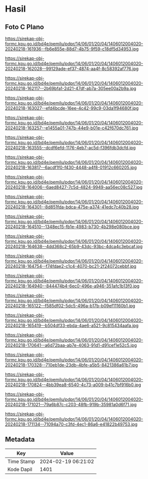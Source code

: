 # Hasil

## Foto C Plano

https://sirekap-obj-formc.kpu.go.id/bd4e/pemilu/pdpr/14/06/01/20/04/1406012004020-20240218-161936--fb6e855e-88d7-4b75-9f59-c18df5d34953.jpg

https://sirekap-obj-formc.kpu.go.id/bd4e/pemilu/pdpr/14/06/01/20/04/1406012004020-20240218-162028--99129ade-ef37-4874-aa4f-8c58392af776.jpg

https://sirekap-obj-formc.kpu.go.id/bd4e/pemilu/pdpr/14/06/01/20/04/1406012004020-20240218-162117--2b69bfa1-2d21-47df-ab7a-305ee00a2b9a.jpg

https://sirekap-obj-formc.kpu.go.id/bd4e/pemilu/pdpr/14/06/01/20/04/1406012004020-20240218-163027--efd4bcde-16ee-4c42-99c9-03da1f94680f.jpg

https://sirekap-obj-formc.kpu.go.id/bd4e/pemilu/pdpr/14/06/01/20/04/1406012004020-20240218-163257--e1455a01-747b-44e9-b01e-c42f670dc761.jpg

https://sirekap-obj-formc.kpu.go.id/bd4e/pemilu/pdpr/14/06/01/20/04/1406012004020-20240218-163555--dcdf6efd-1176-4eb7-ac5d-f396fdb3dcfd.jpg

https://sirekap-obj-formc.kpu.go.id/bd4e/pemilu/pdpr/14/06/01/20/04/1406012004020-20240218-163817--6acdf1f0-f430-4448-a4f8-01912c660205.jpg

https://sirekap-obj-formc.kpu.go.id/bd4e/pemilu/pdpr/14/06/01/20/04/1406012004020-20240218-164006--6aed8427-7c5d-4824-9949-aa56ec08c527.jpg

https://sirekap-obj-formc.kpu.go.id/bd4e/pemilu/pdpr/14/06/01/20/04/1406012004020-20240218-164301--8d851fda-bdca-475e-a374-41edc7c40b28.jpg

https://sirekap-obj-formc.kpu.go.id/bd4e/pemilu/pdpr/14/06/01/20/04/1406012004020-20240218-164510--1348ec15-fb1e-4983-b730-4b298e080bce.jpg

https://sirekap-obj-formc.kpu.go.id/bd4e/pemilu/pdpr/14/06/01/20/04/1406012004020-20240218-164638--4dd368c2-65b9-43dc-93bc-4dca4c3ebcaf.jpg

https://sirekap-obj-formc.kpu.go.id/bd4e/pemilu/pdpr/14/06/01/20/04/1406012004020-20240218-164754--f74fdae2-c1c4-4070-bc21-2f24072cebbf.jpg

https://sirekap-obj-formc.kpu.go.id/bd4e/pemilu/pdpr/14/06/01/20/04/1406012004020-20240218-164940--844474b4-6ec0-496e-a946-351afc1b13f0.jpg

https://sirekap-obj-formc.kpu.go.id/bd4e/pemilu/pdpr/14/06/01/20/04/1406012004020-20240218-165122--f585df02-5dc5-496a-b17b-b09ef11160b1.jpg

https://sirekap-obj-formc.kpu.go.id/bd4e/pemilu/pdpr/14/06/01/20/04/1406012004020-20240218-165419--b504df33-ebda-4ae6-a521-9c815434aafa.jpg

https://sirekap-obj-formc.kpu.go.id/bd4e/pemilu/pdpr/14/06/01/20/04/1406012004020-20240218-170641--a6d72baa-ab7e-4063-91d1-d91cef1e52c5.jpg

https://sirekap-obj-formc.kpu.go.id/bd4e/pemilu/pdpr/14/06/01/20/04/1406012004020-20240218-170328--710eb1de-23db-4bfe-a5b5-8421386a61b7.jpg

https://sirekap-obj-formc.kpu.go.id/bd4e/pemilu/pdpr/14/06/01/20/04/1406012004020-20240218-170824--4bb39ea8-6540-4c73-a009-b41c7bf916b0.jpg

https://sirekap-obj-formc.kpu.go.id/bd4e/pemilu/pdpr/14/06/01/20/04/1406012004020-20240218-171021--79a6b87c-c203-48fb-919b-35981a0d6f71.jpg

https://sirekap-obj-formc.kpu.go.id/bd4e/pemilu/pdpr/14/06/01/20/04/1406012004020-20240218-171134--71094a70-c3fd-4ec1-86a6-e41822b49753.jpg


## Metadata

| Key        | Value               |
| ---------- | ------------------- |
| Time Stamp | 2024-02-19 06:21:02 |
| Kode Dapil | 1401                |



